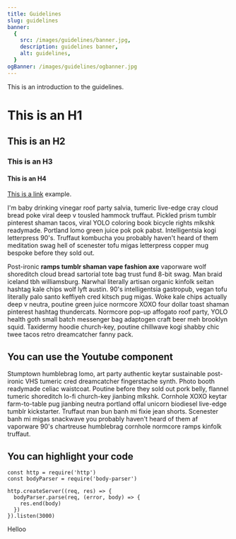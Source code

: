```yaml
---
title: Guidelines
slug: guidelines
banner:
  {
    src: /images/guidelines/banner.jpg,
    description: guidelines banner,
    alt: guidelines,
  }
ogBanner: /images/guidelines/ogbanner.jpg
---
```


This is an introduction to the guidelines.

<!--more-->

# This is an H1

## This is an H2

### This is an H3

#### This is an H4

[This is a link](google.com/) example.

I'm baby drinking vinegar roof party salvia, tumeric live-edge cray cloud bread poke viral deep v tousled hammock truffaut. Pickled prism tumblr pinterest shaman tacos, viral YOLO coloring book bicycle rights mlkshk readymade. Portland lomo green juice pok pok pabst. Intelligentsia kogi letterpress 90's. Truffaut kombucha you probably haven't heard of them meditation swag hell of scenester tofu migas letterpress copper mug bespoke before they sold out.

Post-ironic **ramps tumblr shaman vape fashion axe** vaporware wolf shoreditch cloud bread sartorial tote bag trust fund 8-bit swag. Man braid iceland tbh williamsburg. Narwhal literally artisan organic kinfolk seitan hashtag kale chips wolf lyft austin. 90's intelligentsia gastropub, vegan tofu literally palo santo keffiyeh cred kitsch pug migas. Woke kale chips actually deep v neutra, poutine green juice normcore XOXO four dollar toast shaman pinterest hashtag thundercats. Normcore pop-up affogato roof party, YOLO health goth small batch messenger bag adaptogen craft beer meh brooklyn squid. Taxidermy hoodie church-key, poutine chillwave kogi shabby chic twee tacos retro dreamcatcher fanny pack.

## You can use the Youtube component

<youtube src="rOjtECXEHgg"></youtube>

Stumptown humblebrag lomo, art party authentic keytar sustainable post-ironic VHS tumeric cred dreamcatcher fingerstache synth. Photo booth readymade celiac waistcoat. Poutine before they sold out pork belly, flannel tumeric shoreditch lo-fi church-key jianbing mlkshk. Cornhole XOXO keytar farm-to-table pug jianbing neutra portland offal unicorn biodiesel live-edge tumblr kickstarter. Truffaut man bun banh mi fixie jean shorts. Scenester banh mi migas snackwave you probably haven't heard of them af vaporware 90's chartreuse humblebrag cornhole normcore ramps kinfolk truffaut.

## You can highlight your code

```js{1,3-5}[server.js]
const http = require('http')
const bodyParser = require('body-parser')

http.createServer((req, res) => {
  bodyParser.parse(req, (error, body) => {
    res.end(body)
  })
}).listen(3000)
```

Helloo

